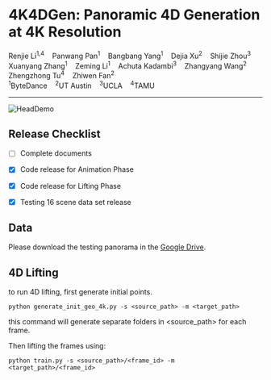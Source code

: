 # 4K4DGen: Panoramic 4D Generation at 4K Resolution

<div>
    Renjie Li<sup>1,4</sup>&nbsp;&nbsp;&nbsp;
    Panwang Pan<sup>1</sup>&nbsp;&nbsp;&nbsp;
    Bangbang Yang<sup>1</sup>&nbsp;&nbsp;&nbsp;
    Dejia Xu<sup>2</sup>&nbsp;&nbsp;&nbsp;
    Shijie Zhou<sup>3</sup>&nbsp;&nbsp;&nbsp;
    Xuanyang Zhang<sup>1</sup>&nbsp;&nbsp;&nbsp;
    Zeming Li<sup>1</sup>&nbsp;&nbsp;&nbsp;
    Achuta Kadambi<sup>3</sup>&nbsp;&nbsp;&nbsp;
    Zhangyang Wang<sup>2</sup>&nbsp;&nbsp;&nbsp;
    Zhengzhong Tu<sup>4</sup>&nbsp;&nbsp;&nbsp;
    Zhiwen Fan<sup>2</sup>&nbsp;&nbsp;&nbsp;
</div>

<div>
    <span><sup>1</sup>ByteDance </span>
    <span>&nbsp;&nbsp;</span>
    <span><sup>2</sup>UT Austin </span>
    <span>&nbsp;&nbsp;</span>
    <span><sup>3</sup>UCLA </span>
    <span>&nbsp;&nbsp;</span>
    <span><sup>4</sup>TAMU </span>
</div>

-----------------------------

![HeadDemo](output/example/I2.gif)

## Release Checklist
- [ ] Complete documents
- [x] Code release for Animation Phase
- [x] Code release for Lifting Phase
- [x] Testing 16 scene data set release


## Data
Please download the testing panorama in the [Google Drive](https://drive.google.com/drive/folders/18vwRuy12Nest0zqSOyobeGBuPpDTuYbO?usp=sharing).


## 4D Lifting
to run 4D lifting, first generate initial points.
```
python generate_init_geo_4k.py -s <source_path> -m <target_path>
```
this command will generate separate folders in \<source_path\> for each frame. 

Then lifting the frames using:
```
python train.py -s <source_path>/<frame_id> -m <target_path>/<frame_id>
```
